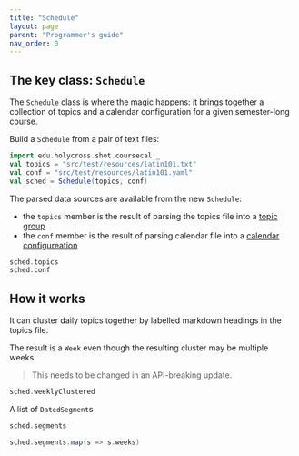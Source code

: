 ```yaml
---
title: "Schedule"
layout: page
parent: "Programmer's guide"
nav_order: 0
---
```



## The key class: `Schedule`

The `Schedule` class is where the magic happens: it brings together a collection of topics and a calendar configuration for a given semester-long course.



Build a `Schedule` from a pair of text files:

```scala mdoc
import edu.holycross.shot.coursecal._
val topics = "src/test/resources/latin101.txt"
val conf = "src/test/resources/latin101.yaml"
val sched = Schedule(topics, conf)
```

The parsed data sources are available from the new `Schedule`:

- the `topics` member is the result of parsing the topics file into a [topic group](../topicGroup/)
- the `conf` member is the result of parsing calendar file  into a [calendar configureation](../calendarConfig/)


```scala mdoc
sched.topics
sched.conf
```



## How it works




It can cluster daily topics together by labelled markdown headings in the topics file.  

The result is a  `Week` even though the resulting cluster may be multiple weeks.

> This needs to be changed in an API-breaking update.

```scala mdoc
sched.weeklyClustered
```

A list of `DatedSegment`s

```scala mdoc
sched.segments
```

```scala mdoc
sched.segments.map(s => s.weeks)
```
